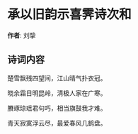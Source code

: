 # 承以旧韵示喜霁诗次和

**作者**: 刘挚

## 诗词内容

楚雪飘残四望间，江山晴气扑衣冠。

晓余霜日明昆岭，清极人家在广寒。

賸琢琼瑶君句巧，相当旗鼓我才难。

青天寂寞浮云尽，最爱春风几鹤盘。

